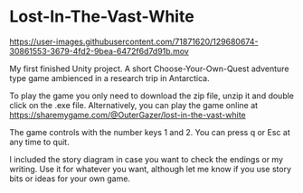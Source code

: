 # Lost-In-The-Vast-White
https://user-images.githubusercontent.com/71871620/129680674-30861553-3679-4fd2-9bea-6472f6d7d91b.mov

My first finished Unity project. A short Choose-Your-Own-Quest adventure type game ambienced in a research trip in Antarctica.

To play the game you only need to download the zip file, unzip it and double click on the .exe file.
Alternatively, you can play the game online at https://sharemygame.com/@OuterGazer/lost-in-the-vast-white

The game controls with the number keys 1 and 2. You can press q or Esc at any time to quit.

I included the story diagram in case you want to check the endings or my writing. Use it for whatever you want, although let me know if you use story bits or ideas for your own game.
